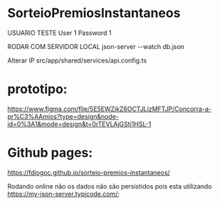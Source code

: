 # SorteioPremiosInstantaneos


USUARIO TESTE
User 1
Password 1

RODAR COM SERVIDOR LOCAL
json-server --watch db.json

Alterar IP 
src/app/shared/services/api.config.ts


# prototipo:
https://www.figma.com/file/5E5EWZikZ6OCTJLjzMFTJP/Concorra-a-pr%C3%AAmios?type=design&node-id=0%3A1&mode=design&t=0rTEVLAjGStj1HSL-1

# Github pages:
https://fdiogoc.github.io/sorteio-premios-instantaneos/


Rodando online não os dados não são persistidos pois esta utilizando https://my-json-server.typicode.com/;

